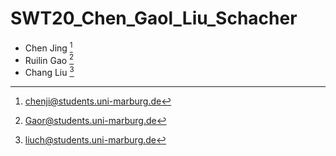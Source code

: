 # SWT20_Chen_Gaol_Liu_Schacher

* Chen Jing [^1]
* Ruilin Gao [^2]
* Chang Liu [^3]

[^1]: chenji@students.uni-marburg.de
[^2]: Gaor@students.uni-marburg.de
[^3]: liuch@students.uni-marburg.de



